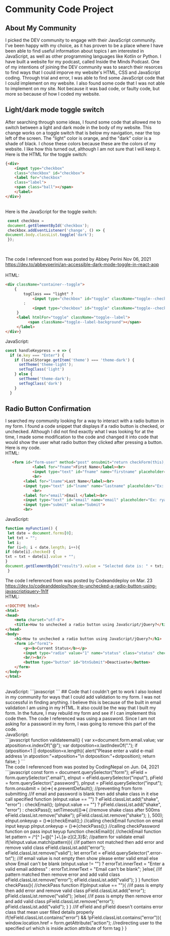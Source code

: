 # Community Code Project

## About My Community

I picked the DEV community to engage with their JavaScript community. I've been happy with my choice, as it has proven to be a place where I have been able to find useful information about topics I am interested in JavaScript, as well as other programming languages like Kotlin or Python. I have built a website for my podcast, called Inside the Minds Podcast. One of my intentions of joining the DEV community was to search their resorces to find ways that I could imporve my website's HTML, CSS and JavaScript coding. Through trial and error, I was able to find some JavaScript code that I could implement on my website. I also found some code that I was not able to implement on my site. Not because it was bad code, or faulty code, but more so because of how I coded my website. 

## Light/dark mode toggle switch
After searching through some ideas, I found some code that allowed me to switch between a light and dark mode in the body of my website. This change works on a toggle switch that is below my navigation, near the top left of the screen. The "light" color is orange, and the "dark" color is a shade of black. I chose these colors because these are the colors of my website. I like how this turned out, although I am not sure that I will keep it. <br>
Here is the HTML for the toggle switch: <br>
```html
{<div> 
    <input type="checkbox"
    class="checkbox" id="checkbox">
    <label for="checkbox"
    class="label">
    <span class="ball"></span>
    </label>
</div>}
```
<br>
Here is the JavaScript for the toggle switch: <br>

```javascript
 const checkbox =
 document.getElementById('checkbox');
 checkbox.addEventListener('change', () => {
document.body.classList.toggle('dark');
 });
 ```
 
<br>

The code I referenced from was posted by Abbey Perini Nov 06, 2021 https://dev.to/abbeyperini/an-accessible-dark-mode-toggle-in-react-aop <br>
<br>
HTML: <br>
```html
<div className="container--toggle">
    {
        togClass === "light" ?
            <input type="checkbox" id="toggle" className="toggle--checkbox" onClick={handleOnClick} checked />
        :
            <input type="checkbox" id="toggle" className="toggle--checkbox" onClick={handleOnClick} />
     }
     <label htmlFor="toggle" className="toggle--label">
          <span className="toggle--label-background"></span>
     </label>
</div>}
```
JavaScript:
```javascript
const handleKeypress = e => {
  if (e.key === "Enter") {
    if (localStorage.getItem('theme') === 'theme-dark') {
      setTheme('theme-light');
      setTogClass('light')
    } else {
      setTheme('theme-dark');
      setTogClass('dark')
    }
  }
  ```
## Radio Button Confirmation
I searched my community looking for a way to interact with a radio button in my form. I found a code snippet that displays if a radio button is checked, or unchecked.  Although I did not find exactly what I was looking for at the time, I made some modification to the code and changed it into code that would show the user what radio button they clicked after pressing a button. Here is my code. <br>
HTML: <br>
```html
   <form id="form-user" method="post" onsubmit="return checkForm(this);" action="https://learndigital.dev/programs/dgl103-form.php">
            <label for="fname">First Name</label><br>
            <input type="text" id="fname" name="firstname" placeholder="Ex: Mike">
            <br>
        <label for="lname">Last Name</label><br>
        <input type="text" id="lname" name="lastname" placeholder="Ex: Smith">
            <br>
        <label for="email">Email </label><br>
        <input type="text" id="email" name="email" placeholder="Ex: ryan@gmail.com" required>
        <input type="submit" value="Submit">
        <br>
 ```
 
 JavaScript: <br>
 ```javascript
 function myFunction() {
  let date = document.forms[0];
  let txt = "";
  let i;
  for (i=0; i < date.length; i++){
if (date[i].checked) {
 txt = txt + date[i].value + "";
}
document.getElementById("results").value = "Selected date is: " + txt;
  }
```
The code I referenced from was posted by Codeanddeploy on Mar. 23 https://dev.to/codeanddeploy/how-to-unchecked-a-radio-button-using-javascriptjquery-1h1f <br>
HTML: <br>
```html
<!DOCTYPE html>
<html>
<head>
    <meta charset="utf-8">
    <title>How to unchecked a radio button using JavaScript/jQuery?</title>
</head>
<body>
    <h1>How to unchecked a radio button using JavaScript/jQuery?</h1>
    <form id="form1">
        <p><b>Current Status</b></p>
        <input type="radio" value="1" name="status" class="status" checked> Active
        <br/><br/>
        <button type="button" id="btnSubmit">Deactivate</button>
    </form>
</body>
</html>
```
<br>
JavaScript:
```javascript
 <script type="text/javascript">
        $(document).ready(function() {
            $("#btnSubmit").on("click", function() {
                var status = $(".status");
                status.prop("checked", false);
            });
        });
    </script>
 ```    
## Code that I couldn't get to work
I also looked in my community for ways that I could add validation to my form. I was not successful in finding anything. I believe this is because of the built in email validation I am using in my HTML. It also could be the way that I built my form. In the future, I may rebuild my form and see if I can implement this code then. The code I referenced was using a password. Since I am not asking for a password in my form, I was going to remove this part of the code. <br>
JavaScript: <br>
```javascript
function validateemail()  
{  
var x=document.form.email.value;  
var atposition=x.indexOf("@");  
var dotposition=x.lastIndexOf(".");  
if (atposition<1 || dotposition<atposition+2 || dotposition+2>=x.length){  
  alert("Please enter a valid e-mail address \n atpostion:"+atposition+"\n dotposition:"+dotposition);  
  return false;  
  }    
```
<br>
The code I referenced from was posted by CodingNepal on Jun. 04, 2021
```javascript
const form = document.querySelector("form");
eField = form.querySelector(".email"),
eInput = eField.querySelector("input"),
pField = form.querySelector(".password"),
pInput = pField.querySelector("input");
form.onsubmit = (e)=>{
  e.preventDefault(); //preventing from form submitting
  //if email and password is blank then add shake class in it else call specified function
  (eInput.value == "") ? eField.classList.add("shake", "error") : checkEmail();
  (pInput.value == "") ? pField.classList.add("shake", "error") : checkPass();
  setTimeout(()=>{ //remove shake class after 500ms
    eField.classList.remove("shake");
    pField.classList.remove("shake");
  }, 500);
  eInput.onkeyup = ()=>{checkEmail();} //calling checkEmail function on email input keyup
  pInput.onkeyup = ()=>{checkPass();} //calling checkPassword function on pass input keyup
  function checkEmail(){ //checkEmail function
    let pattern = /^[^ ]+@[^ ]+\.[a-z]{2,3}$/; //pattern for validate email
    if(!eInput.value.match(pattern)){ //if pattern not matched then add error and remove valid class
      eField.classList.add("error");
      eField.classList.remove("valid");
      let errorTxt = eField.querySelector(".error-txt");
      //if email value is not empty then show please enter valid email else show Email can't be blank
      (eInput.value != "") ? errorTxt.innerText = "Enter a valid email address" : errorTxt.innerText = "Email can't be blank";
    }else{ //if pattern matched then remove error and add valid class
      eField.classList.remove("error");
      eField.classList.add("valid");
    }
  }
  function checkPass(){ //checkPass function
    if(pInput.value == ""){ //if pass is empty then add error and remove valid class
      pField.classList.add("error");
      pField.classList.remove("valid");
    }else{ //if pass is empty then remove error and add valid class
      pField.classList.remove("error");
      pField.classList.add("valid");
    }
  }
  //if eField and pField doesn't contains error class that mean user filled details properly
  if(!eField.classList.contains("error") && !pField.classList.contains("error")){
    window.location.href = form.getAttribute("action"); //redirecting user to the specified url which is inside action attribute of form tag
  }
}
